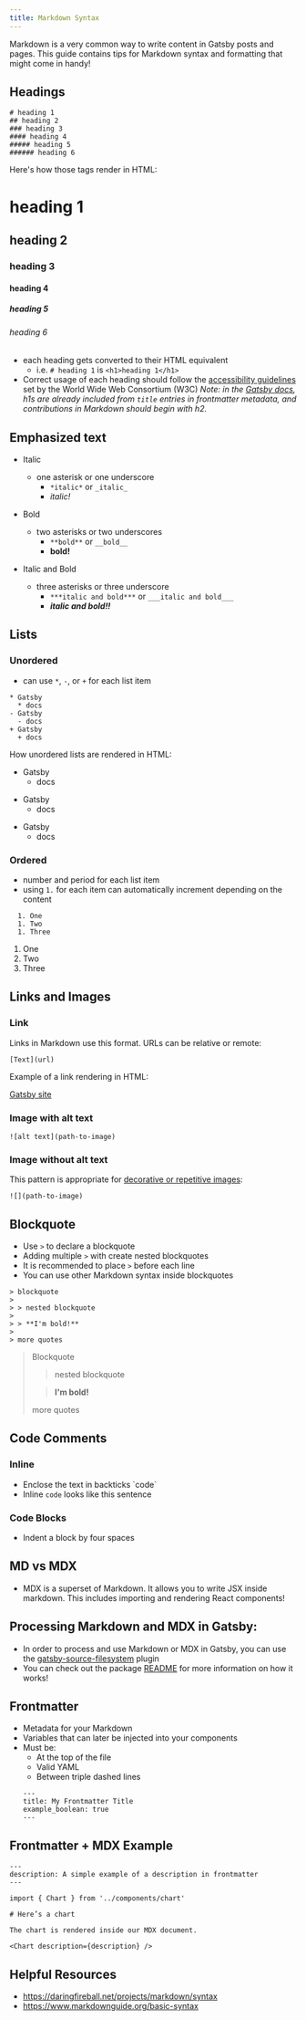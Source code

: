 ```yaml
---
title: Markdown Syntax
---
```


Markdown is a very common way to write content in Gatsby posts and pages. This guide contains tips for Markdown syntax and formatting that might come in handy!

## Headings

```
# heading 1
## heading 2
### heading 3
#### heading 4
##### heading 5
###### heading 6
```

Here's how those tags render in HTML:

# heading 1

## heading 2

### heading 3

#### heading 4

##### heading 5

###### heading 6

- each heading gets converted to their HTML equivalent
  - i.e. `# heading 1` is `<h1>heading 1</h1>`
- Correct usage of each heading should follow the
  [accessibility guidelines](https://www.w3.org/WAI/tutorials/page-structure/headings/) set by the World Wide Web Consortium (W3C)
  _Note: in the [Gatsby docs](/contributing/docs-contributions#headings), h1s are already included from `title` entries in frontmatter metadata, and contributions in Markdown should begin with h2._

## Emphasized text

- Italic
  - one asterisk or one underscore
    - `*italic*` or `_italic_`
    - _italic!_
- Bold
  - two asterisks or two underscores
    - `**bold**` or `__bold__`
    - **bold!**
- Italic and Bold

  - three asterisks or three underscore
    - `***italic and bold***` or `___italic and bold___`
    - **_italic and bold!!_**

## Lists

### Unordered

- can use `*`, `-`, or `+` for each list item

```
* Gatsby
  * docs
- Gatsby
  - docs
+ Gatsby
  + docs
```

How unordered lists are rendered in HTML:

- Gatsby
  - docs

* Gatsby
  - docs

- Gatsby
  - docs

### Ordered

- number and period for each list item
- using `1.` for each item can automatically increment depending on the content

```
  1. One
  1. Two
  1. Three
```

1. One
1. Two
1. Three

## Links and Images

### Link

Links in Markdown use this format. URLs can be relative or remote:

```
[Text](url)
```

Example of a link rendering in HTML:

[Gatsby site](https://www.gatsbyjs.org/)

### Image with alt text

```
![alt text](path-to-image)
```

### Image without alt text

This pattern is appropriate for [decorative or repetitive images](https://www.w3.org/WAI/tutorials/images/decision-tree/):

```
![](path-to-image)
```

## Blockquote

- Use `>` to declare a blockquote
- Adding multiple `>` with create nested blockquotes
- It is recommended to place `>` before each line
- You can use other Markdown syntax inside blockquotes

```
> blockquote
>
> > nested blockquote
>
> > **I'm bold!**
>
> more quotes
```

> Blockquote
>
> > nested blockquote
>
> > **I'm bold!**
>
> more quotes

## Code Comments

### Inline

- Enclose the text in backticks \`code\`
- Inline `code` looks like this sentence

### Code Blocks

- Indent a block by four spaces

## MD vs MDX

- MDX is a superset of Markdown. It allows you to write JSX inside markdown. This includes importing and rendering React components!

## Processing Markdown and MDX in Gatsby:

- In order to process and use Markdown or MDX in Gatsby, you can use the [gatsby-source-filesystem](/docs/sourcing-from-the-filesystem) plugin
- You can check out the package [README](/packages/gatsby-source-filesystem) for more information on how it works!

## Frontmatter

- Metadata for your Markdown
- Variables that can later be injected into your components
- Must be:
  - At the top of the file
  - Valid YAML
  - Between triple dashed lines
  ```
  ---
  title: My Frontmatter Title
  example_boolean: true
  ---
  ```

## Frontmatter + MDX Example

```
---
description: A simple example of a description in frontmatter
---

import { Chart } from '../components/chart'

# Here’s a chart

The chart is rendered inside our MDX document.

<Chart description={description} />
```

## Helpful Resources

- https://daringfireball.net/projects/markdown/syntax
- https://www.markdownguide.org/basic-syntax
